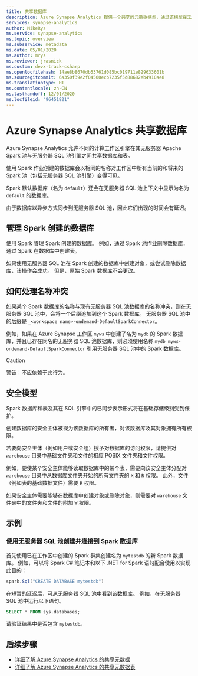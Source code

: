 ```yaml
---
title: 共享数据库
description: Azure Synapse Analytics 提供一个共享的元数据模型，通过该模型在无服务器 Apache Spark 池中创建一个数据库后，可以从该数据库的无服务器 SQL 池和 SQL 池引擎访问该数据库。
services: synapse-analytics
author: MikeRys
ms.service: synapse-analytics
ms.topic: overview
ms.subservice: metadata
ms.date: 05/01/2020
ms.author: mrys
ms.reviewer: jrasnick
ms.custom: devx-track-csharp
ms.openlocfilehash: 14ae8b8670db53761d085bc019711e829633601b
ms.sourcegitcommit: 6a350f39e2f04500ecb7235f5d88682eb4910ae8
ms.translationtype: HT
ms.contentlocale: zh-CN
ms.lasthandoff: 12/01/2020
ms.locfileid: "96451821"
---
```

# <a name="azure-synapse-analytics-shared-database"></a>Azure Synapse Analytics 共享数据库

Azure Synapse Analytics 允许不同的计算工作区引擎在其无服务器 Apache Spark 池与无服务器 SQL 池引擎之间共享数据库和表。

使用 Spark 作业创建的数据库会以相同的名称对工作区中所有当前的和将来的 Spark 池（包括无服务器 SQL 池引擎）变得可见。

Spark 默认数据库（名为 `default`）还会在无服务器 SQL 池上下文中显示为名为 `default` 的数据库。

由于数据库以异步方式同步到无服务器 SQL 池，因此它们出现的时间会有延迟。

## <a name="manage-a-spark-created-database"></a>管理 Spark 创建的数据库

使用 Spark 管理 Spark 创建的数据库。 例如，通过 Spark 池作业删除数据库，通过 Spark 在数据库中创建表。

如果使用无服务器 SQL 池在 Spark 创建的数据库中创建对象，或尝试删除数据库，该操作会成功。 但是，原始 Spark 数据库不会更改。

## <a name="how-name-conflicts-are-handled"></a>如何处理名称冲突

如果某个 Spark 数据库的名称与现有无服务器 SQL 池数据库的名称冲突，则在无服务器 SQL 池中，会将一个后缀追加到这个 Spark 数据库。 无服务器 SQL 池中的后缀是 `_<workspace name>-ondemand-DefaultSparkConnector`。

例如，如果在 Azure Synapse 工作区 `myws` 中创建了名为 `mydb` 的 Spark 数据库，并且已存在同名的无服务器 SQL 池数据库，则必须使用名称 `mydb_myws-ondemand-DefaultSparkConnector` 引用无服务器 SQL 池中的 Spark 数据库。

> [!CAUTION]
> 警告：不应依赖于此行为。

## <a name="security-model"></a>安全模型

Spark 数据库和表及其在 SQL 引擎中的已同步表示形式将在基础存储级别受到保护。

创建数据库的安全主体被视为该数据库的所有者，对该数据库及其对象拥有所有权限。

若要向安全主体（例如用户或安全组）授予对数据库的访问权限，请提供对 `warehouse` 目录中基础文件夹和文件的相应 POSIX 文件夹和文件权限。 

例如，要使某个安全主体能够读取数据库中的某个表，需要向该安全主体分配对 `warehouse` 目录中从数据库文件夹开始的所有文件夹的 `X` 和 `R` 权限。 此外，文件（例如表的基础数据文件）需要 `R` 权限。 

如果安全主体需要能够在数据库中创建对象或删除对象，则需要对 `warehouse` 文件夹中的文件夹和文件的附加 `W` 权限。

## <a name="examples"></a>示例

### <a name="create-and-connect-to-spark-database-with-serverless-sql-pool"></a>使用无服务器 SQL 池创建并连接到 Spark 数据库

首先使用已在工作区中创建的 Spark 群集创建名为 `mytestdb` 的新 Spark 数据库。 例如，可以将 Spark C# 笔记本和以下 .NET for Spark 语句配合使用以实现此目的：

```csharp
spark.Sql("CREATE DATABASE mytestdb")
```

在短暂的延迟后，可从无服务器 SQL 池中看到该数据库。 例如，在无服务器 SQL 池中运行以下语句。

```sql
SELECT * FROM sys.databases;
```

请验证结果中是否包含 `mytestdb`。

## <a name="next-steps"></a>后续步骤

- [详细了解 Azure Synapse Analytics 的共享元数据](overview.md)
- [详细了解 Azure Synapse Analytics 的共享元数据表](table.md)
